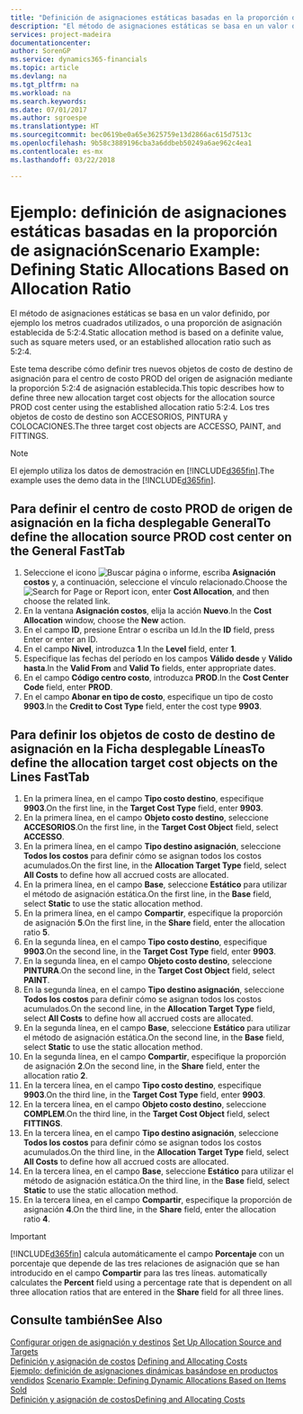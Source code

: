 ```yaml
---
title: "Definición de asignaciones estáticas basadas en la proporción de asignación | Documentos de Microsoft"
description: "El método de asignaciones estáticas se basa en un valor definido, por ejemplo los metros cuadrados utilizados, o una proporción de asignación establecida de 5:2:4."
services: project-madeira
documentationcenter: 
author: SorenGP
ms.service: dynamics365-financials
ms.topic: article
ms.devlang: na
ms.tgt_pltfrm: na
ms.workload: na
ms.search.keywords: 
ms.date: 07/01/2017
ms.author: sgroespe
ms.translationtype: HT
ms.sourcegitcommit: bec0619be0a65e3625759e13d2866ac615d7513c
ms.openlocfilehash: 9b58c3889196cba3a6ddbeb50249a6ae962c4ea1
ms.contentlocale: es-mx
ms.lasthandoff: 03/22/2018

---
```

# <a name="scenario-example-defining-static-allocations-based-on-allocation-ratio"></a><span data-ttu-id="9b5c4-103">Ejemplo: definición de asignaciones estáticas basadas en la proporción de asignación</span><span class="sxs-lookup"><span data-stu-id="9b5c4-103">Scenario Example: Defining Static Allocations Based on Allocation Ratio</span></span>
<span data-ttu-id="9b5c4-104">El método de asignaciones estáticas se basa en un valor definido, por ejemplo los metros cuadrados utilizados, o una proporción de asignación establecida de 5:2:4.</span><span class="sxs-lookup"><span data-stu-id="9b5c4-104">Static allocation method is based on a definite value, such as square meters used, or an established allocation ratio such as 5:2:4.</span></span>  

<span data-ttu-id="9b5c4-105">Este tema describe cómo definir tres nuevos objetos de costo de destino de asignación para el centro de costo PROD del origen de asignación mediante la proporción 5:2:4 de asignación establecida.</span><span class="sxs-lookup"><span data-stu-id="9b5c4-105">This topic describes how to define three new allocation target cost objects for the allocation source PROD cost center using the established allocation ratio 5:2:4.</span></span> <span data-ttu-id="9b5c4-106">Los tres objetos de costo de destino son ACCESORIOS, PINTURA y COLOCACIONES.</span><span class="sxs-lookup"><span data-stu-id="9b5c4-106">The three target cost objects are ACCESSO, PAINT, and FITTINGS.</span></span>  

> [!NOTE]  
>  <span data-ttu-id="9b5c4-107">El ejemplo utiliza los datos de demostración en [!INCLUDE[d365fin](includes/d365fin_md.md)].</span><span class="sxs-lookup"><span data-stu-id="9b5c4-107">The example uses the demo data in the [!INCLUDE[d365fin](includes/d365fin_md.md)].</span></span>  

## <a name="to-define-the-allocation-source-prod-cost-center-on-the-general-fasttab"></a><span data-ttu-id="9b5c4-108">Para definir el centro de costo PROD de origen de asignación en la ficha desplegable General</span><span class="sxs-lookup"><span data-stu-id="9b5c4-108">To define the allocation source PROD cost center on the General FastTab</span></span>  

1.  <span data-ttu-id="9b5c4-109">Seleccione el icono ![Buscar página o informe](media/ui-search/search_small.png "icono Buscar página o informe"), escriba **Asignación costos** y, a continuación, seleccione el vínculo relacionado.</span><span class="sxs-lookup"><span data-stu-id="9b5c4-109">Choose the ![Search for Page or Report](media/ui-search/search_small.png "Search for Page or Report icon") icon, enter **Cost Allocation**, and then choose the related link.</span></span>  
2.  <span data-ttu-id="9b5c4-110">En la ventana **Asignación costos**, elija la acción **Nuevo**.</span><span class="sxs-lookup"><span data-stu-id="9b5c4-110">In the **Cost Allocation** window, choose the **New** action.</span></span>  
3.  <span data-ttu-id="9b5c4-111">En el campo **ID**, presione Entrar o escriba un Id.</span><span class="sxs-lookup"><span data-stu-id="9b5c4-111">In the **ID** field, press Enter or enter an ID.</span></span>  
4.  <span data-ttu-id="9b5c4-112">En el campo **Nivel**, introduzca **1**.</span><span class="sxs-lookup"><span data-stu-id="9b5c4-112">In the **Level** field, enter **1**.</span></span>  
5.  <span data-ttu-id="9b5c4-113">Especifique las fechas del período en los campos **Válido desde** y **Válido hasta**.</span><span class="sxs-lookup"><span data-stu-id="9b5c4-113">In the **Valid From** and **Valid To** fields, enter appropriate dates.</span></span>  
6.  <span data-ttu-id="9b5c4-114">En el campo **Código centro costo**, introduzca **PROD**.</span><span class="sxs-lookup"><span data-stu-id="9b5c4-114">In the **Cost Center Code** field, enter **PROD**.</span></span>  
7.  <span data-ttu-id="9b5c4-115">En el campo **Abonar en tipo de costo**, especifique un tipo de costo **9903**.</span><span class="sxs-lookup"><span data-stu-id="9b5c4-115">In the **Credit to Cost Type** field, enter the cost type **9903**.</span></span>  

## <a name="to-define-the-allocation-target-cost-objects-on-the-lines-fasttab"></a><span data-ttu-id="9b5c4-116">Para definir los objetos de costo de destino de asignación en la Ficha desplegable Líneas</span><span class="sxs-lookup"><span data-stu-id="9b5c4-116">To define the allocation target cost objects on the Lines FastTab</span></span>  

1.  <span data-ttu-id="9b5c4-117">En la primera línea, en el campo **Tipo costo destino**, especifique **9903**.</span><span class="sxs-lookup"><span data-stu-id="9b5c4-117">On the first line, in the **Target Cost Type** field, enter **9903**.</span></span>  
2.  <span data-ttu-id="9b5c4-118">En la primera línea, en el campo **Objeto costo destino**, seleccione **ACCESORIOS**.</span><span class="sxs-lookup"><span data-stu-id="9b5c4-118">On the first line, in the **Target Cost Object** field, select **ACCESSO**.</span></span>  
3.  <span data-ttu-id="9b5c4-119">En la primera línea, en el campo **Tipo destino asignación**, seleccione **Todos los costos** para definir cómo se asignan todos los costos acumulados.</span><span class="sxs-lookup"><span data-stu-id="9b5c4-119">On the first line, in the **Allocation Target Type** field, select **All Costs** to define how all accrued costs are allocated.</span></span>  
4.  <span data-ttu-id="9b5c4-120">En la primera línea, en el campo **Base**, seleccione **Estático** para utilizar el método de asignación estática.</span><span class="sxs-lookup"><span data-stu-id="9b5c4-120">On the first line, in the **Base** field, select **Static** to use the static allocation method.</span></span>  
5.  <span data-ttu-id="9b5c4-121">En la primera línea, en el campo **Compartir**, especifique la proporción de asignación **5**.</span><span class="sxs-lookup"><span data-stu-id="9b5c4-121">On the first line, in the **Share** field, enter the allocation ratio **5**.</span></span>  
6.  <span data-ttu-id="9b5c4-122">En la segunda línea, en el campo **Tipo costo destino**, especifique **9903**.</span><span class="sxs-lookup"><span data-stu-id="9b5c4-122">On the second line, in the **Target Cost Type** field, enter **9903**.</span></span>  
7.  <span data-ttu-id="9b5c4-123">En la segunda línea, en el campo **Objeto costo destino**, seleccione **PINTURA**.</span><span class="sxs-lookup"><span data-stu-id="9b5c4-123">On the second line, in the **Target Cost Object** field, select **PAINT**.</span></span>  
8.  <span data-ttu-id="9b5c4-124">En la segunda línea, en el campo **Tipo destino asignación**, seleccione **Todos los costos** para definir cómo se asignan todos los costos acumulados.</span><span class="sxs-lookup"><span data-stu-id="9b5c4-124">On the second line, in the **Allocation Target Type** field, select **All Costs** to define how all accrued costs are allocated.</span></span>  
9. <span data-ttu-id="9b5c4-125">En la segunda línea, en el campo **Base**, seleccione **Estático** para utilizar el método de asignación estática.</span><span class="sxs-lookup"><span data-stu-id="9b5c4-125">On the second line, in the **Base** field, select **Static** to use the static allocation method.</span></span>  
10. <span data-ttu-id="9b5c4-126">En la segunda línea, en el campo **Compartir**, especifique la proporción de asignación **2**.</span><span class="sxs-lookup"><span data-stu-id="9b5c4-126">On the second line, in the **Share** field, enter the allocation ratio **2**.</span></span>  
11. <span data-ttu-id="9b5c4-127">En la tercera línea, en el campo **Tipo costo destino**, especifique **9903**.</span><span class="sxs-lookup"><span data-stu-id="9b5c4-127">On the third line, in the **Target Cost Type** field, enter **9903**.</span></span>  
12. <span data-ttu-id="9b5c4-128">En la tercera línea, en el campo **Objeto costo destino**, seleccione **COMPLEM**.</span><span class="sxs-lookup"><span data-stu-id="9b5c4-128">On the third line, in the **Target Cost Object** field, select **FITTINGS**.</span></span>  
13. <span data-ttu-id="9b5c4-129">En la tercera línea, en el campo **Tipo destino asignación**, seleccione **Todos los costos** para definir cómo se asignan todos los costos acumulados.</span><span class="sxs-lookup"><span data-stu-id="9b5c4-129">On the third line, in the **Allocation Target Type** field, select **All Costs** to define how all accrued costs are allocated.</span></span>  
14. <span data-ttu-id="9b5c4-130">En la tercera línea, en el campo **Base**, seleccione **Estático** para utilizar el método de asignación estática.</span><span class="sxs-lookup"><span data-stu-id="9b5c4-130">On the third line, in the **Base** field, select **Static** to use the static allocation method.</span></span>  
15. <span data-ttu-id="9b5c4-131">En la tercera línea, en el campo **Compartir**, especifique la proporción de asignación **4**.</span><span class="sxs-lookup"><span data-stu-id="9b5c4-131">On the third line, in the **Share** field, enter the allocation ratio **4**.</span></span>  

> [!IMPORTANT]  
>  [!INCLUDE[d365fin](includes/d365fin_md.md)]<span data-ttu-id="9b5c4-132"> calcula automáticamente el campo **Porcentaje** con un porcentaje que depende de las tres relaciones de asignación que se han introducido en el campo **Compartir** para las tres líneas.</span><span class="sxs-lookup"><span data-stu-id="9b5c4-132"> automatically calculates the **Percent** field using a percentage rate that is dependent on all three allocation ratios that are entered in the **Share** field for all three lines.</span></span>  

## <a name="see-also"></a><span data-ttu-id="9b5c4-133">Consulte también</span><span class="sxs-lookup"><span data-stu-id="9b5c4-133">See Also</span></span>  
<span data-ttu-id="9b5c4-134">[Configurar origen de asignación y destinos](finance-how-to-set-up-allocation-source-and-targets.md) </span><span class="sxs-lookup"><span data-stu-id="9b5c4-134">[Set Up Allocation Source and Targets](finance-how-to-set-up-allocation-source-and-targets.md) </span></span>  
<span data-ttu-id="9b5c4-135">[Definición y asignación de costos](finance-define-and-allocate-costs.md) </span><span class="sxs-lookup"><span data-stu-id="9b5c4-135">[Defining and Allocating Costs](finance-define-and-allocate-costs.md) </span></span>  
<span data-ttu-id="9b5c4-136">[Ejemplo: definición de asignaciones dinámicas basándose en productos vendidos](finance-scenario-example-defining-dynamic-allocations-based-on-items-sold.md) </span><span class="sxs-lookup"><span data-stu-id="9b5c4-136">[Scenario Example: Defining Dynamic Allocations Based on Items Sold](finance-scenario-example-defining-dynamic-allocations-based-on-items-sold.md) </span></span>  
[<span data-ttu-id="9b5c4-137">Definición y asignación de costos</span><span class="sxs-lookup"><span data-stu-id="9b5c4-137">Defining and Allocating Costs</span></span>](finance-define-and-allocate-costs.md)

